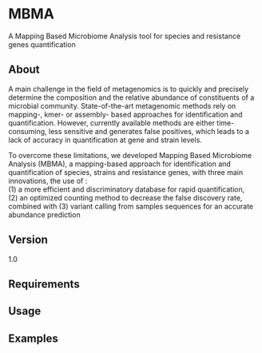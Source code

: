 # MBMA

A Mapping Based Microbiome Analysis tool for species and resistance genes quantification

## About
  A main challenge in the field of metagenomics is to quickly and precisely determine the composition and the relative abundance of constituents of a microbial community. State-of-the-art metagenomic methods rely on mapping-, kmer- or assembly- based  approaches for identification and quantification. However, currently available methods are either time-consuming, less sensitive and generates false positives, which leads to a lack of accuracy in quantification at gene and strain levels. 

  To overcome these limitations, we developed Mapping Based Microbiome Analysis (MBMA), a mapping-based approach for identification and quantification of species, strains and resistance genes, with three main innovations, the use of : <br />
(1) a more efficient and discriminatory database for rapid quantification, <br />
(2) an optimized counting method to decrease the false discovery rate, <br />
combined with (3) variant calling from samples sequences for an accurate abundance prediction

## Version
1.0

## Requirements

## Usage


## Examples


